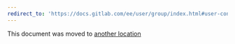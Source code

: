 ```yaml
---
redirect_to: 'https://docs.gitlab.com/ee/user/group/index.html#user-contribution-analysis-starter'
---
```


This document was moved to [another location](https://docs.gitlab.com/ee/user/group/index.html#user-contribution-analysis-starter)
